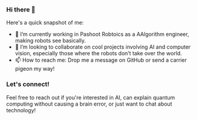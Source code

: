 ### Hi there 👋

<!--
**amit154154/amit154154** is a ✨ _special_ ✨ repository because its `README.md` (this file) appears on your GitHub profile.
-->

Here's a quick snapshot of me:

- 🔭 I’m currently working in Pashoot Robtoics as a AAlgorithm engineer, making robots see basically.
- 👯 I’m looking to collaborate on cool projects involving AI and computer vision, especially those where the robots don’t take over the world.
- 📫 How to reach me: Drop me a message on GitHub or send a carrier pigeon my way!
### Let's connect!
Feel free to reach out if you're interested in AI, can explain quantum computing without causing a brain error, or just want to chat about technology!

<!--
Thanks for stopping by!
-->
